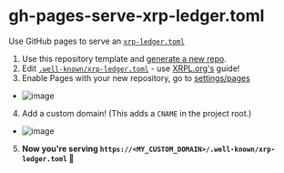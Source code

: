 # gh-pages-serve-xrp-ledger.toml
Use GitHub pages to serve an [`xrp-ledger.toml`][xrp-ledger.toml]

1. Use this repository template and [generate a new repo](../../generate).
2. Edit [`.well-known/xrp-ledger.toml`](.well-known/xrp-ledger.toml) - use [XRPL.org's][xrp-ledger.toml] guide!
3. Enable Pages with your new repository, go to [settings/pages](../../settings/pages)
  - ![image](https://user-images.githubusercontent.com/134478/131184187-74bc4cac-2005-4145-ae77-211157691ca5.png)
4. Add a custom domain! (This adds a `CNAME` in the project root.)
  - ![image](https://user-images.githubusercontent.com/134478/131184373-ddccf6d4-b2bd-40ad-9faa-8046e28d7c41.png)
5. **Now you're serving `https://<MY_CUSTOM_DOMAIN>/.well-known/xrp-ledger.toml` 🎉**


[xrp-ledger.toml]: https://xrpl.org/xrp-ledger-toml.html "xrp-ledger.toml XRPL.org"
